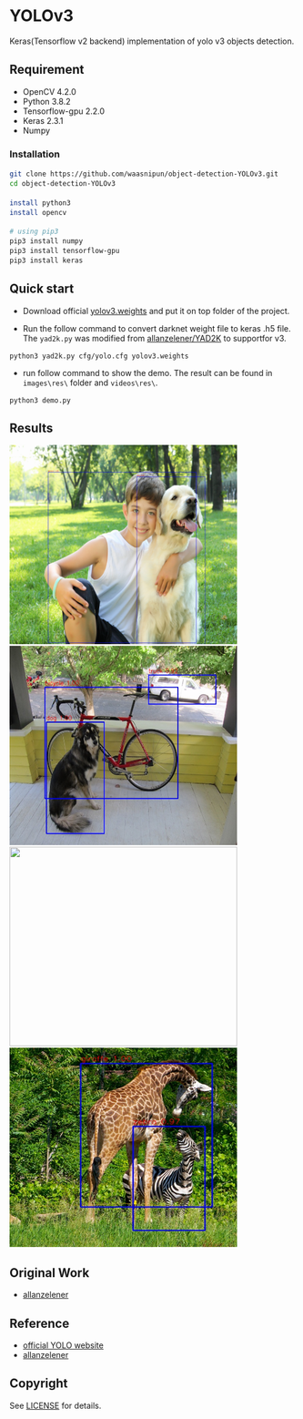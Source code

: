 # YOLOv3

Keras(Tensorflow v2 backend) implementation of yolo v3 objects detection. 

## Requirement
- OpenCV 4.2.0
- Python 3.8.2  
- Tensorflow-gpu 2.2.0  
- Keras 2.3.1
- Numpy

### Installation
```bash
git clone https://github.com/waasnipun/object-detection-YOLOv3.git
cd object-detection-YOLOv3

install python3
install opencv

# using pip3
pip3 install numpy 
pip3 install tensorflow-gpu 
pip3 install keras 
```


## Quick start

- Download official [yolov3.weights](https://pjreddie.com/media/files/yolov3.weights) and put it on top folder of the project.

- Run the follow command to convert darknet weight file to keras .h5 file. The `yad2k.py` was modified from [allanzelener/YAD2K](https://github.com/allanzelener/YAD2K) to supportfor v3.
```
python3 yad2k.py cfg/yolo.cfg yolov3.weights
```

- run follow command to show the demo. The result can be found in `images\res\` folder and `videos\res\`.
```
python3 demo.py
```

## Results

<img width="400" height="350" src="/images/res/Boy-with-Dog.jpg"/><img width="400" height="350" src="/images/res/dog.jpg"/>
<img width="400" height="350" src="/images/res/rd2-2.jpg"/><img width="400" height="350" src="/images/res/giraffe.jpg"/>

## Original Work

- [allanzelener](https://github.com/allanzelener/YAD2K)
 
## Reference

- [official YOLO website](https://pjreddie.com/darknet/yolo/)	
- [allanzelener](https://github.com/allanzelener/YAD2K)


## Copyright
See [LICENSE](LICENSE) for details.

